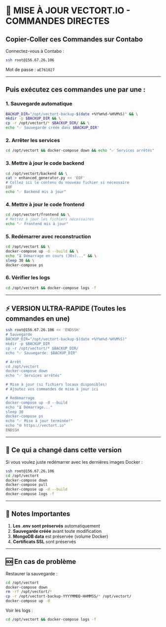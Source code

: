 # 🚀 MISE À JOUR VECTORT.IO - COMMANDES DIRECTES

## Copier-Coller ces Commandes sur Contabo

Connectez-vous à Contabo :
```bash
ssh root@156.67.26.106
```
Mot de passe : `aE761027`

---

## Puis exécutez ces commandes une par une :

### 1. Sauvegarde automatique
```bash
BACKUP_DIR="/opt/vectort-backup-$(date +%Y%m%d-%H%M%S)" && \
mkdir -p $BACKUP_DIR && \
cp -r /opt/vectort/* $BACKUP_DIR/ && \
echo "✅ Sauvegarde créée dans $BACKUP_DIR"
```

### 2. Arrêter les services
```bash
cd /opt/vectort && docker-compose down && echo "✅ Services arrêtés"
```

### 3. Mettre à jour le code backend
```bash
cd /opt/vectort/backend && \
cat > enhanced_generator.py << 'EOF'
# Collez ici le contenu du nouveau fichier si nécessaire
EOF
echo "✅ Backend mis à jour"
```

### 4. Mettre à jour le code frontend
```bash
cd /opt/vectort/frontend && \
# Mettez à jour les fichiers nécessaires
echo "✅ Frontend mis à jour"
```

### 5. Redémarrer avec reconstruction
```bash
cd /opt/vectort && \
docker-compose up -d --build && \
echo "⏳ Démarrage en cours (30s)..." && \
sleep 30 && \
docker-compose ps
```

### 6. Vérifier les logs
```bash
cd /opt/vectort && docker-compose logs -f
```

---

## ⚡ VERSION ULTRA-RAPIDE (Toutes les commandes en une)

```bash
ssh root@156.67.26.106 << 'ENDSSH'
# Sauvegarde
BACKUP_DIR="/opt/vectort-backup-$(date +%Y%m%d-%H%M%S)"
mkdir -p $BACKUP_DIR
cp -r /opt/vectort/* $BACKUP_DIR/
echo "✅ Sauvegarde: $BACKUP_DIR"

# Arrêt
cd /opt/vectort
docker-compose down
echo "✅ Services arrêtés"

# Mise à jour (si fichiers locaux disponibles)
# Ajoutez vos commandes de mise à jour ici

# Redémarrage
docker-compose up -d --build
echo "⏳ Démarrage..."
sleep 30
docker-compose ps
echo "✅ Mise à jour terminée!"
echo "🌐 https://vectort.io"
ENDSSH
```

---

## 🎯 Ce qui a changé dans cette version

Si vous voulez juste redémarrer avec les dernières images Docker :

```bash
ssh root@156.67.26.106
cd /opt/vectort
docker-compose down
docker-compose pull
docker-compose up -d --build
docker-compose logs -f
```

---

## 📝 Notes Importantes

1. **Les .env sont préservés** automatiquement
2. **Sauvegarde créée** avant toute modification
3. **MongoDB data** est préservée (volume Docker)
4. **Certificats SSL** sont préservés

---

## 🆘 En cas de problème

Restaurer la sauvegarde :
```bash
cd /opt/vectort
docker-compose down
rm -rf /opt/vectort/*
cp -r /opt/vectort-backup-YYYYMMDD-HHMMSS/* /opt/vectort/
docker-compose up -d
```

Voir les logs :
```bash
cd /opt/vectort && docker-compose logs -f
```
